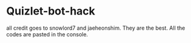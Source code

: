 # Quizlet-bot-hack
all credit goes to snowlord7 and jaeheonshim. They are the best.
All the codes are pasted in the console.
